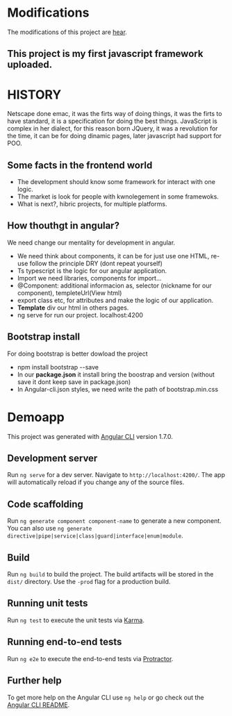 
# Modifications

The modifications of this project are [hear](/blob/master/src/app/mi-compt2/mi-compt2.component.ts).

## This project is my first javascript framework uploaded.

# HISTORY

Netscape done emac, it was the firts way of doing things, it was the firts to have standard, it is a specification for doing the best things. JavaScript is complex in her dialect, for this reason born JQuery, it was a revolution for the time, it can be for doing dinamic pages, later javascript had support for POO.

## Some facts in the frontend world

- The development should know some framework for interact with one logic. 
- The market is look for people with kwnolegement in some framewoks.
- What is next?, hibric projects, for multiple platforms. 

## How thouthgt in angular?

We need change our mentality for development in angular.

- We need think about components, it can be for just use one HTML, re-use follow the principle DRY (dont repeat yourself)
- Ts typescript is the logic for our angular application. 
- Import we need libraries, components for import...
- @Component: additional informacion as, selector (nickname for our component), templeteUrl(View html)
- export class etc, for attributes and make the logic of our application. 
- **Template** div our html in others pages.
- ng serve for run our project. localhost:4200

## Bootstrap install

For doing bootstrap is better dowload the project 

- npm install bootstrap --save
- In our **package.json** it install bring the boostrap and version (without save it dont keep save in package.json)
- In Angular-cli.json styles, we need write the path of bootstrap.min.css



# Demoapp

This project was generated with [Angular CLI](https://github.com/angular/angular-cli) version 1.7.0.

## Development server

Run `ng serve` for a dev server. Navigate to `http://localhost:4200/`. The app will automatically reload if you change any of the source files.

## Code scaffolding

Run `ng generate component component-name` to generate a new component. You can also use `ng generate directive|pipe|service|class|guard|interface|enum|module`.

## Build

Run `ng build` to build the project. The build artifacts will be stored in the `dist/` directory. Use the `-prod` flag for a production build.

## Running unit tests

Run `ng test` to execute the unit tests via [Karma](https://karma-runner.github.io).

## Running end-to-end tests

Run `ng e2e` to execute the end-to-end tests via [Protractor](http://www.protractortest.org/).

## Further help

To get more help on the Angular CLI use `ng help` or go check out the [Angular CLI README](https://github.com/angular/angular-cli/blob/master/README.md).



